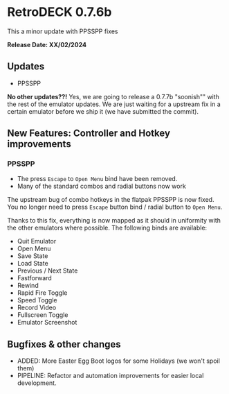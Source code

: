 
# RetroDECK 0.7.6b

This a minor update with PPSSPP fixes

**Release Date: XX/02/2024**

## Updates

- PPSSPP

**No other updates??!**
Yes, we are going to release a 0.7.7b "soonish"" with the rest of the emulator updates.
We are just waiting for a upstream fix in a certain emulator before we ship it (we have submitted the commit).

## New Features: Controller and Hotkey improvements

### PPSSPP

- The press `Escape` to `Open Menu` bind have been removed.
- Many of the standard combos and radial buttons now work

The upstream bug of combo hotkeys in the flatpak PPSSPP is now fixed.
You no longer need to press `Escape` button bind / radial button to `Open Menu`.

Thanks to this fix, everything is now mapped as it should in uniformity with the other emulators where possible.
The following binds are available:

- Quit Emulator
- Open Menu
- Save State
- Load State
- Previous / Next State
- Fastforward
- Rewind
- Rapid Fire Toggle
- Speed Toggle
- Record Video
- Fullscreen Toggle
- Emulator Screenshot

## Bugfixes & other changes

- ADDED: More Easter Egg Boot logos for some Holidays (we won't spoil them)
- PIPELINE: Refactor and automation improvements for easier local development.
